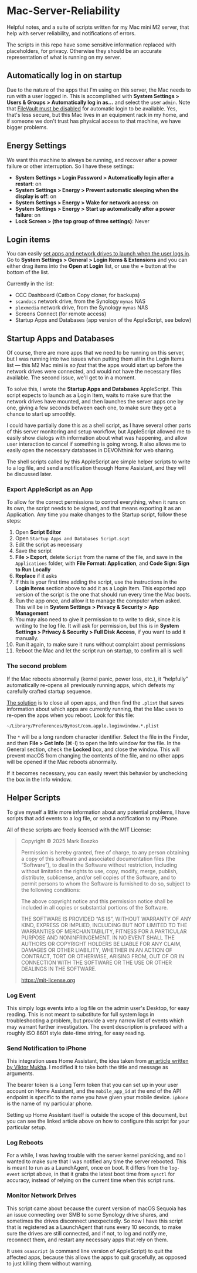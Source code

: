 # Mac-Server-Reliability

Helpful notes, and a suite of scripts written for my Mac mini M2 server, that help with server reliability, and notifications of errors.

The scripts in this repo have some sensitive information replaced with placeholders, for privacy. Otherwise they should be an accurate representation of what is running on my server.

## Automatically log in on startup

Due to the nature of the apps that I'm using on this server, the Mac needs to run with a user logged in. This is accomplished with **System Settings > Users & Groups > Automatically log in as…** and select the user `admin`. Note that [FileVault must be disabled](https://support.apple.com/guide/mac-help/a-login-window-start-mac-mchlp1158/15.0/mac/15.0) for automatic login to be available. Yes, that's less secure, but this Mac lives in an equipment rack in my home, and if someone we don't trust has physical access to that machine, we have bigger problems.

## Energy Settings

We want this machine to always be running, and recover after a power failure or other interruption. So I have these settings:

- **System Settings > Login Password > Automatically login after a restart**: on
- **System Settings > Energy > Prevent automatic sleeping when the display is off**: on
- **System Settings > Energy > Wake for network access**: on
- **System Settings > Energy > Start up automatically after a power failure**: on
- **Lock Screen > (the top group of three settings)**: Never

## Login items

You can easily [set apps and network drives to launch when the user logs in](https://support.apple.com/guide/mac-help/open-items-automatically-when-you-log-in-mh15189/mac). Go to **System Settings > General > Login Items & Extensions** and you can either drag items into the **Open at Login** list, or use the **+** button at the bottom of the list.

Currently in the list:

- CCC Dashboard (Catbon Copy cloner, for backups)
- `scandocs` network drive, from the Synology `mynas` NAS
- `plexmedia` network drive, from the Synology `mynas` NAS
- Screens Connect (for remote access)
- Startup Apps and Databases (app version of the AppleScript, see below)

## Startup Apps and Databases

Of course, there are more apps that we need to be running on this server, but I was running into two issues when putting them all in the Login Items list — this M2 Mac mini is _so fast_ that the apps would start up before the network drives were connected, and would not have the necessary files available. The second issue, we'll get to in a moment.

To solve this, I wrote the **Startup Apps and Databases** AppleScript. This script expects to launch as a Login Item, waits to make sure that the network drives have mounted, and then launches the server apps one by one, giving a few seconds between each one, to make sure they get a chance to start up smoothly.

I could have partially done this as a shell script, as I have several other parts of this server monitoring and setup workflow, but AppleScript allowed me to easily show dialogs with information about what was happening, and allow user interaction to cancel if something is going wrong. It also allows me to easily open the necessary databases in DEVONthink for web sharing.

The shell scripts called by this AppleScript are simple helper scripts to write to a log file, and send a notification theough Home Assistant, and they will be discussed later.

### Export AppleScript as an App

To allow for the correct permissions to control everything, when it runs on its own, the script needs to be signed, and that means exporting it as an Application. Any time you make changes to the Startup script, follow these steps:

1. Open **Script Editor**
2. Open `Startup Apps and Databases Script.scpt`
3. Edit the script as necessary
4. Save the script
5. **File > Export**, delete `Script` from the name of the file, and save in the `Applications` folder, with **File Format: Application**, and **Code Sign: Sign to Run Locally**
6. **Replace** if it asks
7. If this is your first time adding the script, use the instructions in the **Login Items** section above to add it as a Login Item. This exported app version of the script is the one that should run every time the Mac boots.
7. Run the app once, and allow it to manage the computer when asked. This will be in **System Settings > Privacy & Security > App Management**
8. You may also need to give it permission to to write to disk, since it is writing to the log file. It will ask for permission, but this is in **System Settings > Privacy & Security > Full Disk Access**, if you want to add it manually.
8. Run it again, to make sure it runs without complaint about permissions
9. Reboot the Mac and let the script run on startup, to confirm all is well

### The second problem

If the Mac reboots abnormally (kernel panic, power loss, etc.), it “helpfully” automatically re-opens all previously running apps, which defeats my carefully crafted startup sequence.

[The solution](https://superuser.com/questions/338004/prevent-mac-from-reloading-apps-after-restart) is to close all open apps, and then find the `.plist` that saves information about which apps are currently running, that the Mac uses to re-open the apps when you reboot. Look for this file:

```
~/Library/Preferences/ByHost/com.apple.loginwindow.*.plist
```

The `*` will be a long random character identifier. Select the file in the Finder, and then **File > Get Info** (⌘-I) to open the Info window for the file. In the General section, check the **Locked** box, and close the window. This will prevent macOS from changing the contents of the file, and no other apps will be opened if the Mac reboots abnormally.

If it becomes necessary, you can easily revert this behavior by unchecking the box in the Info window.

## Helper Scripts

To give myself a little more information about any potential problems, I have scripts that add events to a log file, or send a notification to my iPhone.

All of these scripts are freely licensed with the MIT License:

> Copyright © 2025 Mark Boszko
> 
> Permission is hereby granted, free of charge, to any person obtaining a copy of this software and associated documentation files (the “Software”), to deal in the Software without restriction, including without limitation the rights to use, copy, modify, merge, publish, distribute, sublicense, and/or sell copies of the Software, and to permit persons to whom the Software is furnished to do so, subject to the following conditions:
> 
> The above copyright notice and this permission notice shall be included in all copies or substantial portions of the Software.
> 
> THE SOFTWARE IS PROVIDED “AS IS”, WITHOUT WARRANTY OF ANY KIND, EXPRESS OR IMPLIED, INCLUDING BUT NOT LIMITED TO THE WARRANTIES OF MERCHANTABILITY, FITNESS FOR A PARTICULAR PURPOSE AND NONINFRINGEMENT. IN NO EVENT SHALL THE AUTHORS OR COPYRIGHT HOLDERS BE LIABLE FOR ANY CLAIM, DAMAGES OR OTHER LIABILITY, WHETHER IN AN ACTION OF CONTRACT, TORT OR OTHERWISE, ARISING FROM, OUT OF OR IN CONNECTION WITH THE SOFTWARE OR THE USE OR OTHER DEALINGS IN THE SOFTWARE.
> 
> https://mit-license.org

### Log Event

This simply logs events into a log file on the admin user's Desktop, for easy reading. This is not meant to substitute for full system logs in troubleshooting a problem, but provide a very narrow  list of events which may warrant further investigation. The event description is prefaced with a roughly ISO 8601 style date-time string, for easy reading.

### Send Notification to iPhone

This integration uses Home Assistant, the idea taken from [an article written by Viktor Mukha](https://medium.com/@viktor.mukha/push-notifications-from-bash-script-via-home-assistant-852fa92f60ab). I modified it to take both the title and message as arguments.

The bearer token is a Long Term token that you can set up in your user account on Home Assistant, and the `mobile_app_id` at the end of the API endpoint is specific to the name you have given your mobile device. `iphone` is the name of my particular phone.

Setting up Home Assistant itself is outside the scope of this document, but you can see the linked article above on how to configure this script for your particular setup.

### Log Reboots

For a while, I was having trouble with the server kernel panicking, and so I wanted to make sure that I was notified any time the server rebooted. This is meant to run as a LaunchAgent, once on boot. It differs from the `log-event` script above, in that it grabs the latest boot time from `sysctl` for accuracy, instead of relying on the current time when this script runs.


### Monitor Network Drives

This script came about because the curent version of macOS Sequoia has an issue connecting over SMB to some Synology drive shares, and sometimes the drives disconnect unexpectedly. So now I have this script that is registered as a LaunchAgent that runs every 10 seconds, to make sure the drives are still connected, and if not, to log and notify me, reconnect them, and restart any necessary apps that rely on them.

It uses `osascript` (a command line version of AppleScript) to quit the affected apps, because this allows the apps to quit gracefully, as opposed to just killing them without warning.
